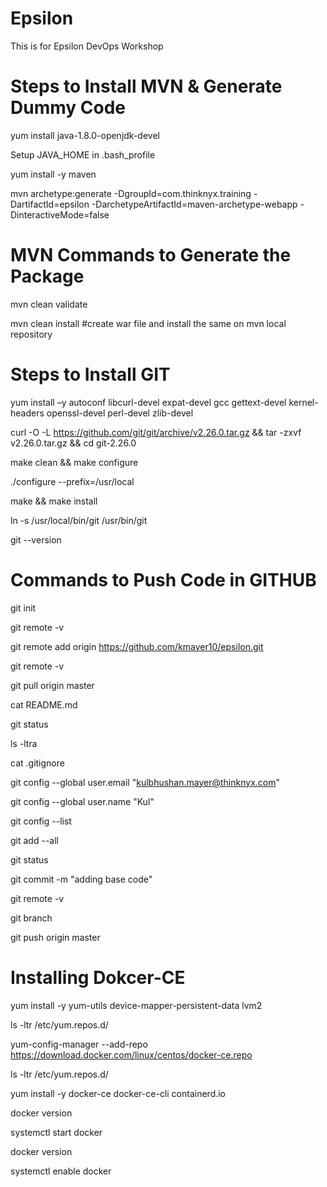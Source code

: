 # Epsilon
This is for Epsilon DevOps Workshop

Steps to Install MVN & Generate Dummy Code
============================================

yum install java-1.8.0-openjdk-devel

Setup JAVA_HOME in .bash_profile

yum install -y maven

mvn archetype:generate -DgroupId=com.thinknyx.training -DartifactId=epsilon -DarchetypeArtifactId=maven-archetype-webapp -DinteractiveMode=false

MVN Commands to Generate the Package
============================================
mvn clean validate

mvn clean install #create war file and install the same on mvn local repository


Steps to Install GIT
============================================ 

yum install –y autoconf libcurl-devel expat-devel gcc gettext-devel kernel-headers openssl-devel perl-devel zlib-devel

curl -O -L https://github.com/git/git/archive/v2.26.0.tar.gz && tar -zxvf v2.26.0.tar.gz && cd git-2.26.0

make clean && make configure

./configure --prefix=/usr/local

make && make install

ln -s /usr/local/bin/git /usr/bin/git

git --version


Commands to Push Code in GITHUB
============================================

git init

git remote -v

git remote add origin https://github.com/kmayer10/epsilon.git

git remote -v

git pull origin master

cat README.md

git status

ls -ltra

cat .gitignore

git config --global user.email "kulbhushan.mayer@thinknyx.com"

git config --global user.name "Kul"

git config --list

git add --all

git status

git commit -m "adding base code"

git remote -v

git branch

git push origin master

Installing Dokcer-CE
===================================

yum install -y yum-utils device-mapper-persistent-data lvm2

ls -ltr /etc/yum.repos.d/

yum-config-manager --add-repo https://download.docker.com/linux/centos/docker-ce.repo

ls -ltr /etc/yum.repos.d/

yum install -y docker-ce docker-ce-cli containerd.io

docker version

systemctl start docker

docker version

systemctl enable docker

